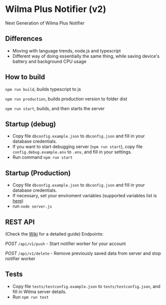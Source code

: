 # Wilma Plus Notifier (v2)
Next Generation of Wilma Plus Notifier

## Differences 

- Moving with language trends, node.js and typescript
- Different way of doing essentially the same thing, while saving device's battery and background CPU usage

## How to build
`npm run build`, builds typescript to js

`npm run production`, builds production version to folder dist

`npm run start`, builds, and then starts the server

## Startup (debug)
- Copy file `dbconfig.example.json` to `dbconfig.json` and fill in your database credentials.
- If you want to start debugging server (`npm run start`), copy file `config.debug.example.env` to `.env`, and fill in your settings.
- Run command `npm run start`

## Startup (Production)
- Copy file `dbconfig.example.json` to `dbconfig.json` and fill in your database credentials.
- If necessary, set your enviroment variables (supported variables list is [here](https://github.com/wilmaplus/notifier2/blob/master/docs/ENV.md))
- run `node server.js`

## REST API

(Check the [Wiki](https://github.com/wilmaplus/notifier2/wiki) for a detailed guide)
Endpoints:

*POST* `/api/v1/push`   - Start notifier worker for your account

*POST* `/api/v1/delete` - Remove previously saved data from server and stop notifier worker

## Tests
- Copy file `tests/testconfig.example.json` to `tests/testconfig.json`, and fill in Wilma server details.
- Run `npm run test`
